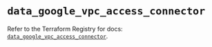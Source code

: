 # `data_google_vpc_access_connector`

Refer to the Terraform Registry for docs: [`data_google_vpc_access_connector`](https://registry.terraform.io/providers/hashicorp/google-beta/6.19.0/docs/data-sources/google_vpc_access_connector).
